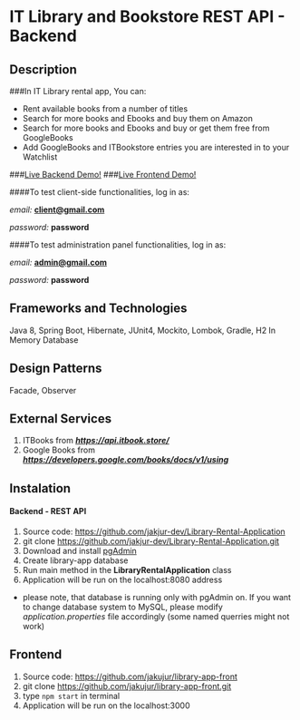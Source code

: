 # IT Library and Bookstore REST API - Backend

## Description
###In IT Library rental app, You can:

* Rent available books from a number of titles
* Search for more books and Ebooks and buy them on Amazon
* Search for more books and Ebooks and buy or get them free from GoogleBooks
* Add GoogleBooks and ITBookstore entries you are interested in to your Watchlist

###[Live Backend Demo!](https://dashboard.heroku.com/apps/it-bookstore-library)
###[Live Frontend Demo!](https://it-library-rental.netlify.app/)

####To test client-side functionalities, log in as:

*email:* **client@gmail.com**

*password:* **password**

####To test administration panel functionalities, log in as:

*email:* **admin@gmail.com**

*password:* **password**

## Frameworks and Technologies
Java 8, Spring Boot, Hibernate, JUnit4, Mockito, Lombok, Gradle, H2 In Memory Database

## Design Patterns
Facade, Observer

## External Services
1. ITBooks from **_https://api.itbook.store/_**
2. Google Books from **_https://developers.google.com/books/docs/v1/using_**

## Instalation
#### Backend - REST API
1. Source code: https://github.com/jakjur-dev/Library-Rental-Application
2. git clone https://github.com/jakjur-dev/Library-Rental-Application.git
3. Download and install [pgAdmin](https://www.pgadmin.org/download/)
4. Create library-app database
5. Run main method in the **LibraryRentalApplication** class
6. Application will be run on the localhost:8080 address

* please note, that database is running only with pgAdmin on. If you want to change database system to MySQL, please modify *application.properties* file accordingly (some named querries might not work)

## Frontend
1. Source code: https://github.com/jakujur/library-app-front
2. git clone https://github.com/jakujur/library-app-front.git
3. type `npm start` in terminal
4. Application will be run on the localhost:3000